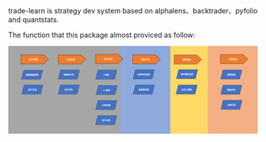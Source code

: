 trade-learn is strategy dev system based on alphalens、backtrader、pyfolio and quantstats.

The function that this package almost proviced as follow:

![img.png](docs/img.png)
